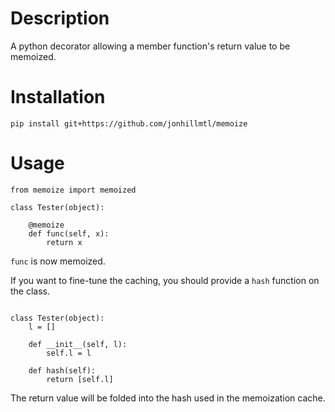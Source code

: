 # Description

A python decorator allowing a member function's return value to be memoized.

# Installation

`pip install git+https://github.com/jonhillmtl/memoize`

# Usage

```
from memoize import memoized

class Tester(object):

    @memoize
    def func(self, x):
        return x
```

`func` is now memoized.

If you want to fine-tune the caching, you should provide a `hash` function on the class.

```

class Tester(object):
    l = []
    
    def __init__(self, l):
        self.l = l
        
    def hash(self):
        return [self.l]
```

The return value will be folded into the hash used in the memoization cache.